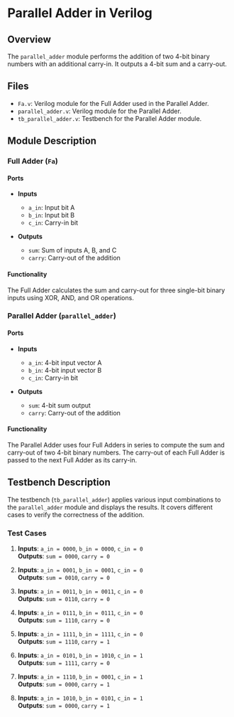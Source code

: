 # Parallel Adder in Verilog

## Overview

The `parallel_adder` module performs the addition of two 4-bit binary numbers with an additional carry-in. It outputs a 4-bit sum and a carry-out.

## Files

- `Fa.v`: Verilog module for the Full Adder used in the Parallel Adder.
- `parallel_adder.v`: Verilog module for the Parallel Adder.
- `tb_parallel_adder.v`: Testbench for the Parallel Adder module.

## Module Description

### Full Adder (`Fa`)

#### Ports

- **Inputs**
  - `a_in`: Input bit A
  - `b_in`: Input bit B
  - `c_in`: Carry-in bit

- **Outputs**
  - `sum`: Sum of inputs A, B, and C
  - `carry`: Carry-out of the addition

#### Functionality

The Full Adder calculates the sum and carry-out for three single-bit binary inputs using XOR, AND, and OR operations.

### Parallel Adder (`parallel_adder`)

#### Ports

- **Inputs**
  - `a_in`: 4-bit input vector A
  - `b_in`: 4-bit input vector B
  - `c_in`: Carry-in bit

- **Outputs**
  - `sum`: 4-bit sum output
  - `carry`: Carry-out of the addition

#### Functionality

The Parallel Adder uses four Full Adders in series to compute the sum and carry-out of two 4-bit binary numbers. The carry-out of each Full Adder is passed to the next Full Adder as its carry-in.

## Testbench Description

The testbench (`tb_parallel_adder`) applies various input combinations to the `parallel_adder` module and displays the results. It covers different cases to verify the correctness of the addition.

### Test Cases

1. **Inputs**: `a_in = 0000`, `b_in = 0000`, `c_in = 0`  
   **Outputs**: `sum = 0000`, `carry = 0`

2. **Inputs**: `a_in = 0001`, `b_in = 0001`, `c_in = 0`  
   **Outputs**: `sum = 0010`, `carry = 0`

3. **Inputs**: `a_in = 0011`, `b_in = 0011`, `c_in = 0`  
   **Outputs**: `sum = 0110`, `carry = 0`

4. **Inputs**: `a_in = 0111`, `b_in = 0111`, `c_in = 0`  
   **Outputs**: `sum = 1110`, `carry = 0`

5. **Inputs**: `a_in = 1111`, `b_in = 1111`, `c_in = 0`  
   **Outputs**: `sum = 1110`, `carry = 1`

6. **Inputs**: `a_in = 0101`, `b_in = 1010`, `c_in = 1`  
   **Outputs**: `sum = 1111`, `carry = 0`

7. **Inputs**: `a_in = 1110`, `b_in = 0001`, `c_in = 1`  
   **Outputs**: `sum = 0000`, `carry = 1`

8. **Inputs**: `a_in = 1010`, `b_in = 0101`, `c_in = 1`  
   **Outputs**: `sum = 0000`, `carry = 1`

